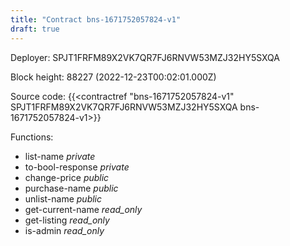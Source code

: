 ```yaml
---
title: "Contract bns-1671752057824-v1"
draft: true
---
```

Deployer: SPJT1FRFM89X2VK7QR7FJ6RNVW53MZJ32HY5SXQA


 



Block height: 88227 (2022-12-23T00:02:01.000Z)

Source code: {{<contractref "bns-1671752057824-v1" SPJT1FRFM89X2VK7QR7FJ6RNVW53MZJ32HY5SXQA bns-1671752057824-v1>}}

Functions:

* list-name _private_
* to-bool-response _private_
* change-price _public_
* purchase-name _public_
* unlist-name _public_
* get-current-name _read_only_
* get-listing _read_only_
* is-admin _read_only_
